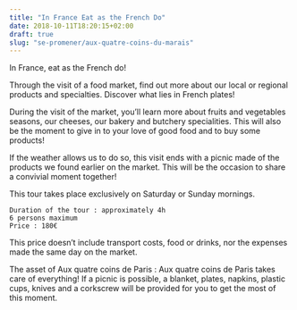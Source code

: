 ```yaml
---
title: "In France Eat as the French Do"
date: 2018-10-11T18:20:15+02:00
draft: true
slug: "se-promener/aux-quatre-coins-du-marais"
---
```


In France, eat as the French do!

Through the visit of a food market, find out more about our local or regional products and specialties. Discover what lies in French plates!

During the visit of the market, you’ll learn more about fruits and vegetables seasons, our cheeses, our bakery and butchery specialities. This will also be the moment to give in to your love of good food and to buy some products!

If the weather allows us to do so, this visit ends with a picnic made of the products we found earlier on the market. This will be the occasion to share a convivial moment together!

This tour takes place exclusively on Saturday or Sunday mornings.

    Duration of the tour : approximately 4h
    6 persons maximum
    Price : 180€

This price doesn’t include transport costs, food or drinks, nor the expenses made the same day on the market.

The asset of Aux quatre coins de Paris : Aux quatre coins de Paris takes care of everything! If a picnic is possible, a blanket, plates, napkins, plastic cups, knives and a corkscrew will be provided for you to get the most of this moment.